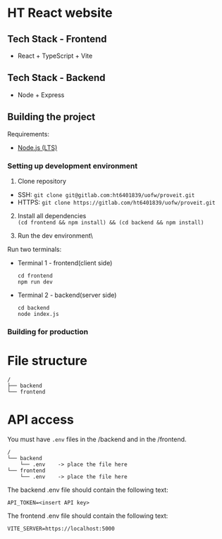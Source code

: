 # HT React website

## Tech Stack - Frontend
- React + TypeScript + Vite

## Tech Stack - Backend
- Node + Express

## Building the project
Requirements:
- [Node.js (LTS)](https://nodejs.org/en)

### Setting up development environment

1.  Clone repository

- SSH: `git clone git@gitlab.com:ht6401839/uofw/proveit.git`
- HTTPS: `git clone https://gitlab.com/ht6401839/uofw/proveit.git`

2. Install all dependencies\
    `(cd frontend && npm install) && (cd backend && npm install)`

3. Run the dev environment\

Run two terminals:

- Terminal 1 - frontend(client side)

    ```
    cd frontend
    npm run dev
    ```

-  Terminal 2 - backend(server side)
    ```
    cd backend
    node index.js
    ```

### Building for production


# File structure

```
/
├── backend
└── frontend
```

# API access

You must have `.env` files in the /backend and in the /frontend.

```
/
└── backend
    └── .env    -> place the file here
└── frontend
    └── .env    -> place the file here
```

The backend .env file should contain the following text:

```
API_TOKEN=<insert API key>
```
The frontend .env file should contain the following text:

```
VITE_SERVER=https://localhost:5000
```
